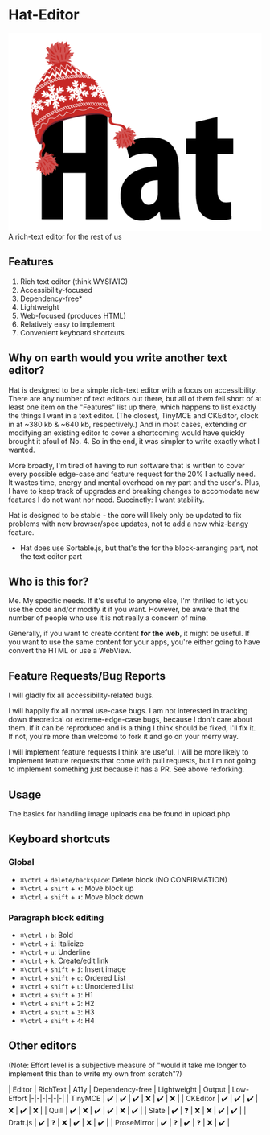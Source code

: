 # Hat-Editor  
![Hat Editor](hat.png)
A rich-text editor for the rest of us

## Features
1. Rich text editor (think WYSIWIG)  
2. Accessibility-focused  
3. Dependency-free*  
4. Lightweight  
5. Web-focused (produces HTML) 
6. Relatively easy to implement  
7. Convenient keyboard shortcuts  

## Why on earth would you write another text editor?
Hat is designed to be a simple rich-text editor with a focus on accessibility. There are any number of text editors out there, but all of them fell short of at least one item on the "Features" list up there, which happens to list exactly the things I want in a text editor. (The closest, TinyMCE and CKEditor, clock in at ~380 kb & ~640 kb, respectively.) And in most cases, extending or modifying an existing editor to cover a shortcoming would have quickly brought it afoul of No. 4. So in the end, it was simpler to write exactly what I wanted.

More broadly, I'm tired of having to run software that is written to cover every possible edge-case and feature request for the 20% I actually need. It wastes time, energy and mental overhead on my part and the user's. Plus, I have to keep track of upgrades and breaking changes to accomodate new features I do not want nor need. Succinctly: I want stability.

Hat is designed to be stable - the core will likely only be updated to fix problems with new browser/spec updates, not to add a new whiz-bangy feature.

* Hat does use Sortable.js, but that's the for the block-arranging part, not the text editor part 

## Who is this for?  
Me. My specific needs. If it's useful to anyone else, I'm thrilled to let you use the code and/or modify it if you want. However, be aware that the number of people who use it is not really a concern of mine.

Generally, if you want to create content **for the web**, it might be useful. If you want to use the same content for your apps, you're either going to have convert the HTML or use a WebView. 

## Feature Requests/Bug Reports  
I will gladly fix all accessibility-related bugs. 

I will happily fix all normal use-case bugs. I am not interested in tracking down theoretical or extreme-edge-case bugs, because I don't care about them. If it can be reproduced and is a thing I think should be fixed, I'll fix it. If not, you're more than welcome to fork it and go on your merry way.

I will implement feature requests I think are useful. I will be more likely to implement feature requests that come with pull requests, but I'm not going to implement something just because it has a PR. See above re:forking.

## Usage

The basics for handling image uploads cna be found in upload.php

## Keyboard shortcuts
### Global
- `⌘\ctrl` + `delete/backspace`: Delete block (NO CONFIRMATION)
- `⌘\ctrl` + `shift` + `⬆️`: Move block up
- `⌘\ctrl` + `shift` + `⬇️`: Move block down   
### Paragraph block editing
- `⌘\ctrl` + `b`: Bold  
- `⌘\ctrl` + `i`: Italicize  
- `⌘\ctrl` + `u`: Underline  
- `⌘\ctrl` + `k`: Create/edit link
- `⌘\ctrl` + `shift` + `i`: Insert image  
- `⌘\ctrl` + `shift` + `o`: Ordered List
- `⌘\ctrl` + `shift` + `u`: Unordered List
- `⌘\ctrl` + `shift` + `1`: H1
- `⌘\ctrl` + `shift` + `2`: H2
- `⌘\ctrl` + `shift` + `3`: H3
- `⌘\ctrl` + `shift` + `4`: H4 

## Other editors
(Note: Effort level is a subjective measure of "would it take me longer to implement this than to write my own from scratch"?)

| Editor | RichText | A11y | Dependency-free | Lightweight | Output | Low-Effort
|-|-|-|-|-|-|
| TinyMCE | ✔️ | ✔️ | ✔️ | ❌ | ✔️ | ❌ |
| CKEditor | ✔️ | ✔️ | ✔️ | ❌ | ✔️ | ❌ |
| Quill | ✔️ | ❌ | ✔️ | ✔️ | ❌ | ✔️ |
| Slate | ✔️ | ❓ | ❌ | ❌ | ✔️ | ✔️ |
| Draft.js | ✔️ | ❓ | ❌ | ✔️ | ❌ | ✔️ |
| ProseMirror | ✔️ | ❓ | ✔️ | ❓ | ❌ | ✔️ | 